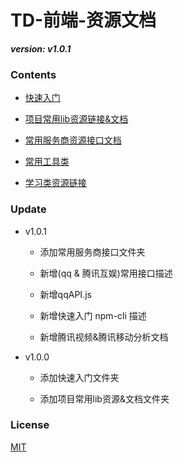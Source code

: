 TD-前端-资源文档
========

***version: v1.0.1***

### Contents ###

* [快速入门](快速入门/)

* [项目常用lib资源链接&文档](项目常用lib资源链接&文档/)

* [常用服务商资源接口文档](常用服务商资源接口文档/)

* [常用工具类](常用工具类/)

* [学习类资源链接](学习类资源链接/)

### Update ###

* v1.0.1
  
  - 添加常用服务商接口文件夹

  - 新增(qq & 腾讯互娱)常用接口描述

  - 新增qqAPI.js

  - 新增快速入门 npm-cli 描述

  - 新增腾讯视频&腾讯移动分析文档

* v1.0.0

  - 添加快速入门文件夹

  - 添加项目常用lib资源&文档文件夹  

### License ###

[MIT](https://opensource.org/licenses/MIT)